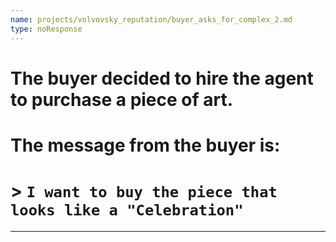 ```yaml
---
name: projects/volvovsky_reputation/buyer_asks_for_complex_2.md
type: noResponse
---
```


# The buyer decided to hire the agent to purchase a piece of art.

# The message from the buyer is:

# > `I want to buy the piece that looks like a "Celebration"`

---
